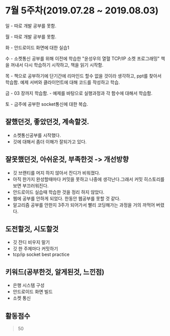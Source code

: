 # 7월 5주차(2019.07.28 ~ 2019.08.03) 
일 - 따로 개발 공부를 못함.

월 - 따로 개발 공부를 못함.

화 - 안드로이드 화면에 대한 실습1

수 - 소켓통신 공부를 위해 이전에 학습한 "윤성우의 열혈 TCP/IP 소켓 프로그래밍" 책을 꺼내서 다시 학습하기 시작하고, 책을 읽기 시작함.

목 - 책으로 공부하기에 단기간에 리마인드 할수 없을 것이라 생각하고, ppt를 찾아서 학습함.
예제 서버와 클라이언트에 대해 코드를 작성하고 학습.

금 - 03 장까지 학습함. - 예제를 바탕으로 실행과정과 각 함수에 대해서 학습함.

토 - 금주에 공부한 socket통신에 대한 복습.


## 잘했던것, 좋았던것, 계속할것.
- 소켓통신공부를 시작했다.
- 깃에 대해서 좀더 이해가 잘되가고 있다.

## 잘못했던것, 아쉬운것, 부족한것 -> 개선방향
- 깃 브랜티를 머지 하지 않아서 잔디가 비워졌다.
- 아직 한가지 완성할때마다 커밋을 못하고 나중에 생각난다.그래서 커밋 히스토리를 보면 부끄러워진다.
- 안드로이드 실습때 학습한 것을 정리 하지 않았다.
- 웹에 공부를 안하게 되었다. 한동안 웹공부를 못할 것 같다.
- 알고리즘 공부를 안한지 3주가 되어가서 빨리 코딩해가는 과정을 거의 까먹어 버렸다.

## 도전할것, 시도할것
- 깃 잔디 비우지 말기
- 깃 한 주제마다 커밋하기
- tcp/ip socket best practice
## 키워드(공부한것, 알게된것, 느낀점)

- 은행 시스템 구성
- 안드로이드 화면 빌드
- 소켓 통신

## 활동점수
> 50